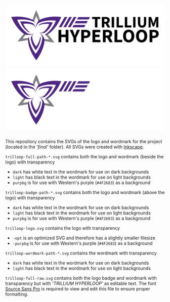 # ![trilloop](./final/trilloop-full-path-light.svg#gh-light-mode-only)![trilloop](./final/trilloop-full-path-dark.svg#gh-dark-mode-only)
This repository contains the SVGs of the logo and wordmark for the project (located in the *'final'* folder).  All SVGs were created with [Inkscape](https://inkscape.org/).

`trilloop-full-path-*.svg` contains both the logo and wordmark (beside the logo) with transparency
- `dark` has white text in the wordmark for use on dark backgrounds
- `light` has black text in the wordmark for use on light backgrounds
- `purpbg` is for use with Western's purple (`#4F2683`) as a background

`trilloop-badge-path-*.svg` contains both the logo and wordmark (above the logo) with transparency
- `dark` has white text in the wordmark for use on dark backgrounds
- `light` has black text in the wordmark for use on light backgrounds
- `purpbg` is for use with Western's purple (`#4F2683`) as a background

`trilloop-logo.svg` contains the logo with transparency
- `-opt` is an optimized SVG and therefore has a slightly smaller filesize
- `-purpbg` is for use with Western's purple (`#4F2683`) as a background

`trilloop-wordmark-path-*.svg` contains the wordmark with transparency
- `dark` has white text in the wordmark for use on dark backgrounds
- `light` has black text in the wordmark for use on light backgrounds

`trilloop-full-raw.svg` contains both the logo badge and wordmark with transparency but with *'TRILLIUM HYPERLOOP'* as editable text.  The font [Source Sans Pro](https://www.fontsquirrel.com/fonts/source-sans-pro) is required to view and edit this file to ensure proper formatting.
